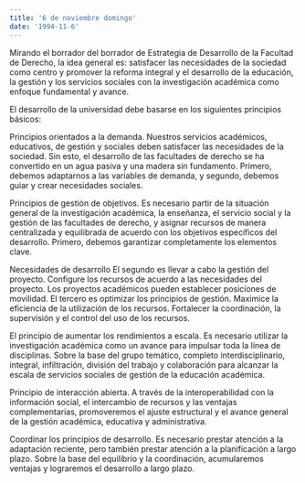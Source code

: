 ```yaml
---
title: '6 de noviembre domingo'
date: '1994-11-6'
---
```


Mirando el borrador del borrador de Estrategia de Desarrollo de la Facultad de Derecho, la idea general es: satisfacer las necesidades de la sociedad como centro y promover la reforma integral y el desarrollo de la educación, la gestión y los servicios sociales con la investigación académica como enfoque fundamental y avance.

El desarrollo de la universidad debe basarse en los siguientes principios básicos:

Principios orientados a la demanda. Nuestros servicios académicos, educativos, de gestión y sociales deben satisfacer las necesidades de la sociedad. Sin esto, el desarrollo de las facultades de derecho se ha convertido en un agua pasiva y una madera sin fundamento. Primero, debemos adaptarnos a las variables de demanda, y segundo, debemos guiar y crear necesidades sociales.

Principios de gestión de objetivos. Es necesario partir de la situación general de la investigación académica, la enseñanza, el servicio social y la gestión de las facultades de derecho, y asignar recursos de manera centralizada y equilibrada de acuerdo con los objetivos específicos del desarrollo. Primero, debemos garantizar completamente los elementos clave.

Necesidades de desarrollo El segundo es llevar a cabo la gestión del proyecto. Configure los recursos de acuerdo a las necesidades del proyecto. Los proyectos académicos pueden establecer posiciones de movilidad. El tercero es optimizar los principios de gestión. Maximice la eficiencia de la utilización de los recursos. Fortalecer la coordinación, la supervisión y el control del uso de los recursos.

El principio de aumentar los rendimientos a escala. Es necesario utilizar la investigación académica como un avance para impulsar toda la línea de disciplinas. Sobre la base del grupo temático, completo interdisciplinario, integral, infiltración, división del trabajo y colaboración para alcanzar la escala de servicios sociales de gestión de la educación académica.

Principio de interacción abierta. A través de la interoperabilidad con la información social, el intercambio de recursos y las ventajas complementarias, promoveremos el ajuste estructural y el avance general de la gestión académica, educativa y administrativa.

Coordinar los principios de desarrollo. Es necesario prestar atención a la adaptación reciente, pero también prestar atención a la planificación a largo plazo. Sobre la base del equilibrio y la coordinación, acumularemos ventajas y lograremos el desarrollo a largo plazo.

